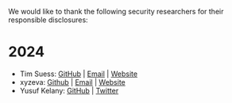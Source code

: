 We would like to thank the following security researchers for their responsible disclosures:


# 2024

- Tim Suess: [GitHub](https://github.com/blackfortresslabs) | [Email](tim@blackfortresslabs.com) | [Website](https://www.blackfortresslabs.com)
- xyzeva: [Github](https://github.com/xyzeva) | [Email](mailto:xyzeva@riseup.net) | [Website](https://kibty.town/)
- Yusuf Kelany: [GitHub](https://github.com/YusufYaser) | [Twitter](https://x.com/RealYusufYaser)
